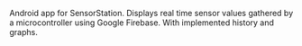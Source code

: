 Android app for SensorStation. Displays real time sensor values gathered by a microcontroller using Google Firebase. With implemented history and graphs.
